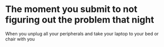 # The moment you submit to not figuring out the problem that night
When you unplug all your peripherals and take your laptop to your bed or chair with you 
